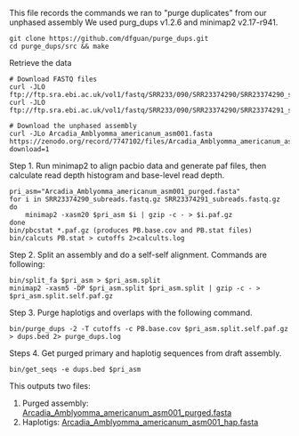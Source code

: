 This file records the commands we ran to "purge duplicates" from our unphased assembly
We used purg_dups v1.2.6 and minimap2 v2.17-r941.
```
git clone https://github.com/dfguan/purge_dups.git
cd purge_dups/src && make
```

Retrieve the data
```
# Download FASTQ files
curl -JLO ftp://ftp.sra.ebi.ac.uk/vol1/fastq/SRR233/090/SRR23374290/SRR23374290_subreads.fastq.gz
curl -JLO ftp://ftp.sra.ebi.ac.uk/vol1/fastq/SRR233/090/SRR23374290/SRR23374291_subreads.fastq.gz

# Download the unphased assembly
curl -JLo Arcadia_Amblyomma_americanum_asm001.fasta https://zenodo.org/record/7747102/files/Arcadia_Amblyomma_americanum_asm001.fasta?download=1
```

Step 1. Run minimap2 to align pacbio data and generate paf files, then calculate read depth histogram and base-level read depth.

```
pri_asm="Arcadia_Amblyomma_americanum_asm001_purged.fasta"
for i in SRR23374290_subreads.fastq.gz SRR23374291_subreads.fastq.gz
do
	minimap2 -xasm20 $pri_asm $i | gzip -c - > $i.paf.gz
done
bin/pbcstat *.paf.gz (produces PB.base.cov and PB.stat files)
bin/calcuts PB.stat > cutoffs 2>calcults.log
```

Step 2. Split an assembly and do a self-self alignment. Commands are following:
```
bin/split_fa $pri_asm > $pri_asm.split
minimap2 -xasm5 -DP $pri_asm.split $pri_asm.split | gzip -c - > $pri_asm.split.self.paf.gz
```

Step 3. Purge haplotigs and overlaps with the following command.
```
bin/purge_dups -2 -T cutoffs -c PB.base.cov $pri_asm.split.self.paf.gz > dups.bed 2> purge_dups.log
```

Steps 4. Get purged primary and haplotig sequences from draft assembly.
```
bin/get_seqs -e dups.bed $pri_asm
```

This outputs two files:
1. Purged assembly: [Arcadia_Amblyomma_americanum_asm001_purged.fasta](https://zenodo.org/record/7747102/files/Arcadia_Amblyomma_americanum_asm001_purged.fasta?download=1)
2. Haplotigs: [Arcadia_Amblyomma_americanum_asm001_hap.fasta](https://zenodo.org/record/7747102/files/Arcadia_Amblyomma_americanum_asm001_hap.fasta?download=1)